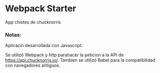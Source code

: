 # Webpack Starter

App chistes de chucknorris

### Notas:
Aplicacin desarrollada con Javascript.

Se utilizó Webpack y http parahacer la peticion a la API de https://api.chucknorris.io/.
Tambien se utilizó Babel para la compatibilidad con navegadores antiguos. 